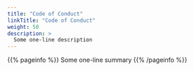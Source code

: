 ```yaml
---
title: "Code of Conduct"
linkTitle: "Code of Conduct"
weight: 50
description: >
  Some one-line description
---
```


{{% pageinfo %}}
Some one-line summary
{{% /pageinfo %}}

<!-- Add more content  -->

